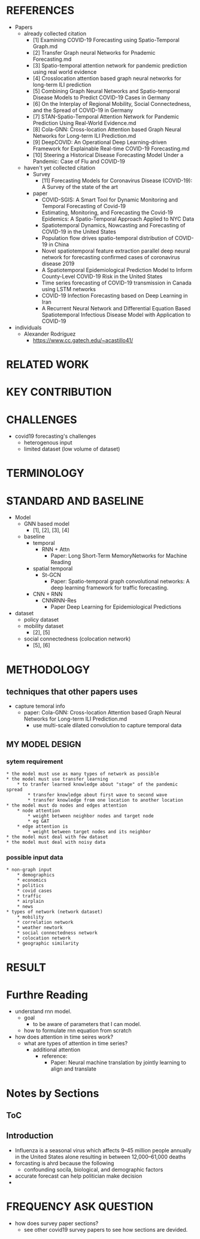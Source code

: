 # REFERENCES
* Papers
    * already collected citation 
        * [1] Examining COVID-19 Forecasting using Spatio-Temporal Graph.md
        * [2] Transfer Graph neural Networks for Pnademic Forecasting.md
        * [3] Spatio-temporal attention network for pandemic prediction using real world evidence
        * [4] Crosslocation attention based graph neural networks for long-term ILI prediction
        * [5] Combining Graph Neural Networks and Spatio-temporal Disease Models to Predict COVID-19 Cases in Germany
        * [6] On the Interplay of Regional Mobility, Social Connectedness, and the Spread of COVID-19 in Germany
        * [7] STAN-Spatio-Temporal Attention Network for Pandemic Prediction Using Real-World Evidence.md 
        * [8] Cola-GNN: Cross-location Attention based Graph Neural Networks for Long-term ILI Prediction.md
        * [9] DeepCOVID: An Operational Deep Learning-driven Framework for Explainable Real-time COVID-19 Forecasting.md
        * [10] Steering a Historical Disease Forecasting Model Under a Pandemic: Case of Flu and COVID-19
    * haven't yet collected citation 
        * Survey 
            * [11] Forecasting Models for Coronavirus Disease (COVID-19): A Survey of the state of the art
        * paper
            * COVID-SGIS: A Smart Tool for Dynamic Monitoring and Temporal Forecasting of Covid-19
            * Estimating, Monitoring, and Forecasting the Covid-19 Epidemics: A Spatio-Temporal Approach Applied to NYC Data
            * Spatiotemporal Dynamics, Nowcasting and Forecasting of COVID-19 in the United States
            * Population flow drives spatio-temporal distribution of COVID-19 in China
            * Novel spatiotemporal feature extraction parallel deep neural network for forecasting confirmed cases of coronavirus disease 2019
            * A Spatiotemporal Epidemiological Prediction Model to Inform County-Level COVID-19 Risk in the United States
            * Time series forecasting of COVID-19 transmission in Canada using LSTM networks
            * COVID-19 Infection Forecasting based on Deep Learning in Iran
            * A Recurrent Neural Network and Differential Equation Based Spatiotemporal Infectious Disease Model with Application to COVID-19
* individuals 
    * Alexander Rodríguez
        * https://www.cc.gatech.edu/~acastillo41/
# RELATED WORK
# KEY CONTRIBUTION
# CHALLENGES
* covid19 forecasting's challenges
    * heterogenous input
    * limited dataset (low volume of dataset)
# TERMINOLOGY
# STANDARD AND BASELINE
* Model
    * GNN based model
        * [1], [2], [3], [4]
    * baseline
        * temporal 
            * RNN + Attn
                * Paper: Long Short-Term MemoryNetworks for Machine Reading
        * spatial temporal 
            * St-GCN
                * Paper: Spatio-temporal graph convolutional networks: A deep learning framework for traffic forecasting.
        * CNN + RNN
            * CNNRNN-Res
                * Paper Deep Learning for Epidemiological Predictions
* dataset 
    * policy dataset 
    * mobility dataset
        * [2], [5] 
    * social connectedness (colocation network)
        * [5], [6]


# METHODOLOGY
## techniques that other papers uses
* capture temoral info 
    * paper: Cola-GNN: Cross-location Attention based Graph Neural Networks for Long-term ILI Prediction.md
        * use multi-scale dilated convolution to capture temporal data
## MY MODEL DESIGN
### sytem requirement
    * the model must use as many types of network as possible
    * the model must use transfer learning
        * to tranfer learned knowledge about "stage" of the pandemic spread
            * transfer knowledge about first wave to second wave
            * transfer knowledge from one location to another location
    * the model must do nodes and edges attention
        * node attention 
            * weight between neighbor nodes and target node
            * eg GAT
        * edge attention is 
            * weight between target nodes and its neighbor
    * the model must deal with few dataset
    * the model must deal with noisy data

### possible input data
    * non-graph input
        * demographics
        * economics
        * politics
        * covid cases 
        * traffic
        * airplain
        * news
    * types of network (network dataset)
        * mobility
        * correlation network
        * weather newtork
        * social connectedness network
        * colocation network 
        * geographic similarity

# RESULT
# Furthre Reading
* understand rnn model.
    * goal
        * to be aware of parameters that I can model. 
    * how to formulate rnn equation from scratch
* how does attention in time seires work?
    * what are types of attention in time series?
        * additional attention
            * reference:
                * Paper: Neural machine translation by jointly learning to align and translate

# Notes by Sections
## ToC
## Introduction

* Influenza is a seasonal virus which affects 9–45 million people annually in the United States alone resulting in between
12,000–61,000 deaths
* forcasting is ahrd because the following
    * confounding socila, biological, and demographic factors
* accurate forecast can help politician make decision 
*

# FREQUENCY ASK QUESTION 
* how does survey paper sections?
    * see other covid19 survey papers to see how sections are devided.

